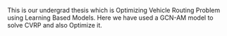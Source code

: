 This is our undergrad thesis which is Optimizing Vehicle Routing Problem using Learning Based Models. Here we have used a GCN-AM model to solve CVRP and also Optimize it.
